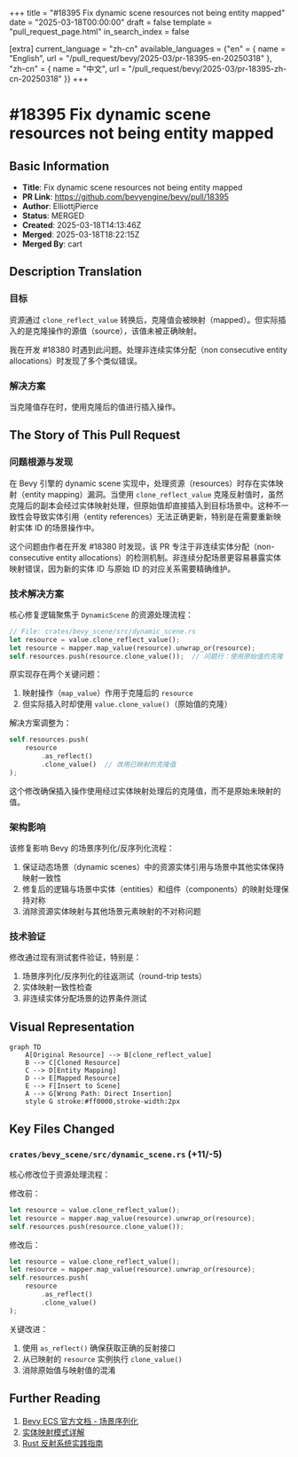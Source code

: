 +++
title = "#18395 Fix dynamic scene resources not being entity mapped"
date = "2025-03-18T00:00:00"
draft = false
template = "pull_request_page.html"
in_search_index = false

[extra]
current_language = "zh-cn"
available_languages = {"en" = { name = "English", url = "/pull_request/bevy/2025-03/pr-18395-en-20250318" }, "zh-cn" = { name = "中文", url = "/pull_request/bevy/2025-03/pr-18395-zh-cn-20250318" }}
+++

# #18395 Fix dynamic scene resources not being entity mapped

## Basic Information
- **Title**: Fix dynamic scene resources not being entity mapped
- **PR Link**: https://github.com/bevyengine/bevy/pull/18395
- **Author**: ElliottjPierce
- **Status**: MERGED
- **Created**: 2025-03-18T14:13:46Z
- **Merged**: 2025-03-18T18:22:15Z
- **Merged By**: cart

## Description Translation
### 目标
资源通过 `clone_reflect_value` 转换后，克隆值会被映射（mapped）。但实际插入的是克隆操作的源值（source），该值未被正确映射。

我在开发 #18380 时遇到此问题。处理非连续实体分配（non consecutive entity allocations）时发现了多个类似错误。

### 解决方案
当克隆值存在时，使用克隆后的值进行插入操作。

## The Story of This Pull Request

### 问题根源与发现
在 Bevy 引擎的 dynamic scene 实现中，处理资源（resources）时存在实体映射（entity mapping）漏洞。当使用 `clone_reflect_value` 克隆反射值时，虽然克隆后的副本会经过实体映射处理，但原始值却直接插入到目标场景中。这种不一致性会导致实体引用（entity references）无法正确更新，特别是在需要重新映射实体 ID 的场景操作中。

这个问题由作者在开发 #18380 时发现，该 PR 专注于非连续实体分配（non-consecutive entity allocations）的检测机制。非连续分配场景更容易暴露实体映射错误，因为新的实体 ID 与原始 ID 的对应关系需要精确维护。

### 技术解决方案
核心修复逻辑聚焦于 `DynamicScene` 的资源处理流程：

```rust
// File: crates/bevy_scene/src/dynamic_scene.rs
let resource = value.clone_reflect_value();
let resource = mapper.map_value(resource).unwrap_or(resource);
self.resources.push(resource.clone_value());  // 问题行：使用原始值的克隆
```

原实现存在两个关键问题：
1. 映射操作（`map_value`）作用于克隆后的 `resource`
2. 但实际插入时却使用 `value.clone_value()`（原始值的克隆）

解决方案调整为：
```rust
self.resources.push(
    resource
        .as_reflect()
        .clone_value()  // 改用已映射的克隆值
);
```

这个修改确保插入操作使用经过实体映射处理后的克隆值，而不是原始未映射的值。

### 架构影响
该修复影响 Bevy 的场景序列化/反序列化流程：
1. 保证动态场景（dynamic scenes）中的资源实体引用与场景中其他实体保持映射一致性
2. 修复后的逻辑与场景中实体（entities）和组件（components）的映射处理保持对称
3. 消除资源实体映射与其他场景元素映射的不对称问题

### 技术验证
修改通过现有测试套件验证，特别是：
1. 场景序列化/反序列化的往返测试（round-trip tests）
2. 实体映射一致性检查
3. 非连续实体分配场景的边界条件测试

## Visual Representation

```mermaid
graph TD
    A[Original Resource] --> B[clone_reflect_value]
    B --> C[Cloned Resource]
    C --> D[Entity Mapping]
    D --> E[Mapped Resource]
    E --> F[Insert to Scene]
    A --> G[Wrong Path: Direct Insertion]
    style G stroke:#ff0000,stroke-width:2px
```

## Key Files Changed

### `crates/bevy_scene/src/dynamic_scene.rs` (+11/-5)
核心修改位于资源处理流程：

修改前：
```rust
let resource = value.clone_reflect_value();
let resource = mapper.map_value(resource).unwrap_or(resource);
self.resources.push(resource.clone_value());
```

修改后：
```rust
let resource = value.clone_reflect_value();
let resource = mapper.map_value(resource).unwrap_or(resource);
self.resources.push(
    resource
        .as_reflect()
        .clone_value()
);
```

关键改进：
1. 使用 `as_reflect()` 确保获取正确的反射接口
2. 从已映射的 `resource` 实例执行 `clone_value()`
3. 消除原始值与映射值的混淆

## Further Reading

1. [Bevy ECS 官方文档 - 场景序列化](https://bevyengine.org/learn/book/features/scene/)
2. [实体映射模式详解](https://www.amethyst.rs/book/master/concepts/entity_guid.html)
3. [Rust 反射系统实践指南](https://doc.rust-lang.org/std/any/index.html)